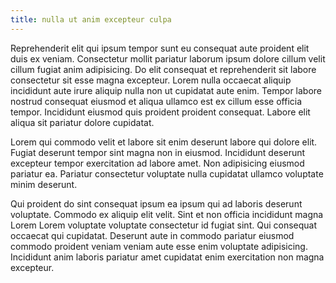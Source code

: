 ```yaml
---
title: nulla ut anim excepteur culpa
---
```


Reprehenderit elit qui ipsum tempor sunt eu consequat aute proident elit duis ex veniam. Consectetur mollit pariatur laborum ipsum dolore cillum velit cillum fugiat anim adipisicing. Do elit consequat et reprehenderit sit labore consectetur sit esse magna excepteur. Lorem nulla occaecat aliquip incididunt aute irure aliquip nulla non ut cupidatat aute enim. Tempor labore nostrud consequat eiusmod et aliqua ullamco est ex cillum esse officia tempor. Incididunt eiusmod quis proident proident consequat. Labore elit aliqua sit pariatur dolore cupidatat.

Lorem qui commodo velit et labore sit enim deserunt labore qui dolore elit. Fugiat deserunt tempor sint magna non in eiusmod. Incididunt deserunt excepteur tempor exercitation ad labore amet. Non adipisicing eiusmod pariatur ea. Pariatur consectetur voluptate nulla cupidatat ullamco voluptate minim deserunt.

Qui proident do sint consequat ipsum ea ipsum qui ad laboris deserunt voluptate. Commodo ex aliquip elit velit. Sint et non officia incididunt magna Lorem Lorem voluptate voluptate consectetur id fugiat sint. Qui consequat occaecat qui cupidatat. Deserunt aute in commodo pariatur eiusmod commodo proident veniam veniam aute esse enim voluptate adipisicing. Incididunt anim laboris pariatur amet cupidatat enim exercitation non magna excepteur.